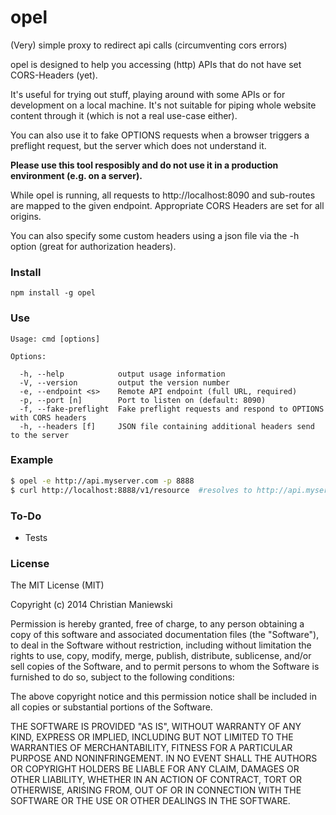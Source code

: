 # opel

(Very) simple proxy to redirect api calls (circumventing cors errors)

opel is designed to help you accessing (http) APIs that do not have set CORS-Headers (yet).

It's useful for trying out stuff, playing around with some APIs or for development on a local machine. It's not suitable for piping whole website content through it (which is not a real use-case either).

You can also use it to fake OPTIONS requests when a browser triggers a preflight request, but the server which does not understand it.

**Please use this tool resposibly and do not use it in a production environment (e.g. on a server).**

While opel is running, all requests to http://localhost:8090 and sub-routes are mapped to the given endpoint. Appropriate CORS Headers are set for all origins.

You can also specify some custom headers using a json file via the -h option (great for authorization headers).

### Install

```
npm install -g opel

```

### Use
```
Usage: cmd [options]

Options:

  -h, --help            output usage information
  -V, --version         output the version number
  -e, --endpoint <s>    Remote API endpoint (full URL, required)
  -p, --port [n]        Port to listen on (default: 8090)
  -f, --fake-preflight  Fake preflight requests and respond to OPTIONS with CORS headers
  -h, --headers [f]     JSON file containing additional headers send to the server
```

### Example
```bash
$ opel -e http://api.myserver.com -p 8888
$ curl http://localhost:8888/v1/resource  #resolves to http://api.myserver.com/v1/resource
```

### To-Do
* Tests

### License

The MIT License (MIT)

Copyright (c) 2014 Christian Maniewski

Permission is hereby granted, free of charge, to any person obtaining a copy of this software and associated documentation files (the "Software"), to deal in the Software without restriction, including without limitation the rights to use, copy, modify, merge, publish, distribute, sublicense, and/or sell copies of the Software, and to permit persons to whom the Software is furnished to do so, subject to the following conditions:

The above copyright notice and this permission notice shall be included in all copies or substantial portions of the Software.

THE SOFTWARE IS PROVIDED "AS IS", WITHOUT WARRANTY OF ANY KIND, EXPRESS OR IMPLIED, INCLUDING BUT NOT LIMITED TO THE WARRANTIES OF MERCHANTABILITY, FITNESS FOR A PARTICULAR PURPOSE AND NONINFRINGEMENT. IN NO EVENT SHALL THE AUTHORS OR COPYRIGHT HOLDERS BE LIABLE FOR ANY CLAIM, DAMAGES OR OTHER LIABILITY, WHETHER IN AN ACTION OF CONTRACT, TORT OR OTHERWISE, ARISING FROM, OUT OF OR IN CONNECTION WITH THE SOFTWARE OR THE USE OR OTHER DEALINGS IN THE SOFTWARE.